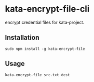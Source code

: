 # kata-encrypt-file-cli
encrypt credential files for kata-project.

## Installation

```
sudo npm install -g kata-encrypt-file

```

## Usage

```
kata-encrypt-file src.txt dest

```

